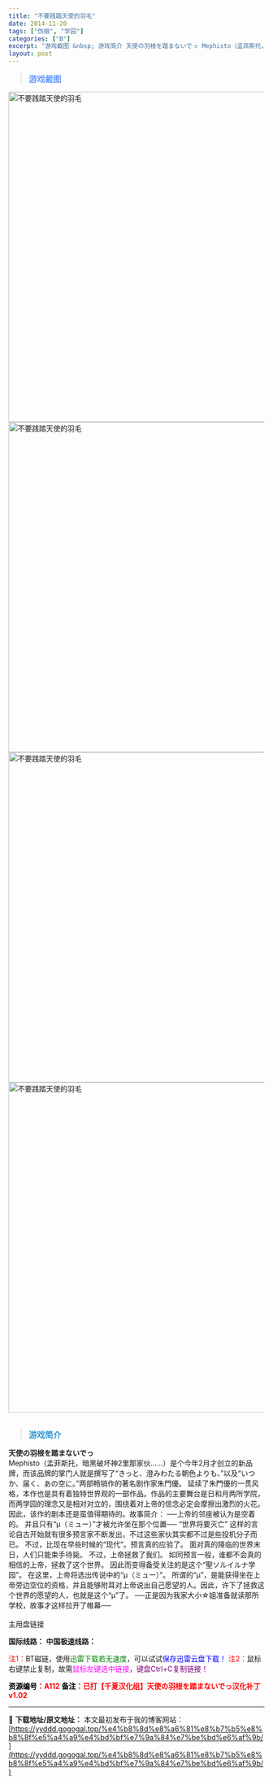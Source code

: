 ```yaml
---
title: "不要践踏天使的羽毛"
date: 2014-11-20
tags: ["伪娘", "学园"]
categories: ["B"]
excerpt: "游戏截图 &nbsp; 游戏简介 天使の羽根を踏まないでっ Mephisto（孟菲斯托，暗黑破坏神2里那家伙……）是个今年2月才创立的新品牌，而该品牌的掌门人就是撰写了“きっと、澄みわたる朝色よりも、”以及“いつか、届く、あの空に。”两部畅销作的著名剧作家朱門優。 延续了朱門優的一贯风格，本作也是具&hellip;"
layout: post
---
```


<div>
<blockquote><b><span style="font-size: 12pt; color: #6699ff;">游戏截图</span></b></blockquote>
<div><img title="点击放大" src="https://yyddd.gogogal.top/wp-content/uploads/2025/04/20250424_680a1b1a8f556.webp" alt="不要践踏天使的羽毛" width="650" /></div>
<div><img title="点击放大" src="https://yyddd.gogogal.top/wp-content/uploads/2025/04/20250424_680a1b1bd95e6.webp" alt="不要践踏天使的羽毛" width="650" /></div>
<div><img title="点击放大" src="https://yyddd.gogogal.top/wp-content/uploads/2025/04/20250424_680a1b1dc216c.webp" alt="不要践踏天使的羽毛" width="650" /></div>
<div><img title="点击放大" src="https://yyddd.gogogal.top/wp-content/uploads/2025/04/20250424_680a1b1f3322e.webp" alt="不要践踏天使的羽毛" width="650" /></div>
&nbsp;
<blockquote><b><span style="font-size: 12pt; color: #3399cc;">游戏简介</span></b></blockquote>
<div><strong>天使の羽根を踏まないでっ</strong></div>
<div>Mephisto（孟菲斯托，暗黑破坏神2里那家伙……）是个今年2月才创立的新品牌，而该品牌的掌门人就是撰写了“きっと、澄みわたる朝色よりも、”以及“いつか、届く、あの空に。”两部畅销作的著名剧作家朱門優。
延续了朱門優的一贯风格，本作也是具有着独特世界观的一部作品。作品的主要舞台是日和月两所学院，而两学园的理念又是相对对立的，围绕着对上帝的信念必定会摩擦出激烈的火花。因此，该作的剧本还是蛮值得期待的。故事简介：
──上帝的邻座被认为是空着的。
并且只有“μ（ミュー）”才被允许坐在那个位置──
“世界将要灭亡”
这样的言论自古开始就有很多预言家不断发出，不过这些家伙其实都不过是些投机分子而已。
不过，比现在早些时候的“现代”。预言真的应验了。
面对真的降临的世界末日，人们只能束手待毙。
不过，上帝拯救了我们。
如同预言一般，谁都不会真的相信的上帝，拯救了这个世界。
因此而变得备受关注的是这个“聖ソルイルナ学园”。
在这里，上帝将选出传说中的“μ（ミュー）”。
所谓的“μ”，是能获得坐在上帝旁边空位的资格，并且能够附耳对上帝说出自己愿望的人。因此，许下了拯救这个世界的愿望的人，也就是这个“μ”了。
──正是因为我家大小☆姐准备就读那所学校，故事才这样拉开了帷幕──</div>
&nbsp;

</div>
<div class="panel panel-primary">
<div class="panel-heading">主用盘链接</div>
<div class="panel-body">

<b>国际线路：</b>
<b>中国极速线路：</b>


<span style="color: #ff0000;">注1：</span>BT磁链，使用<span style="color: #008000;">迅雷下载若无速度</span>，可以试试<span style="color: #0000ff;">保存迅雷云盘下载！</span>
<span style="color: #ff0000;">注2：</span>鼠标右键禁止复制，故需<span style="color: #ff00ff;">鼠标左键选中链接</span>，<span style="color: #800080;">键盘Ctrl+C复制链接！</span>

</div>
<div class="panel-footer"><span style="color: #ff0000;"><b><span style="color: #000000;">资源编号</span>：A112</b></span>
<span style="color: #ff0000;"><b><span style="color: #000000;">备注</span>：已打【千夏汉化组】天使の羽根を踏まないでっ汉化补丁v1.02</b></span></div>
</div>

---
📖 **下载地址/原文地址：** 本文最初发布于我的博客网站：[https://yyddd.gogogal.top/%e4%b8%8d%e8%a6%81%e8%b7%b5%e8%b8%8f%e5%a4%a9%e4%bd%bf%e7%9a%84%e7%be%bd%e6%af%9b/](https://yyddd.gogogal.top/%e4%b8%8d%e8%a6%81%e8%b7%b5%e8%b8%8f%e5%a4%a9%e4%bd%bf%e7%9a%84%e7%be%bd%e6%af%9b/)
